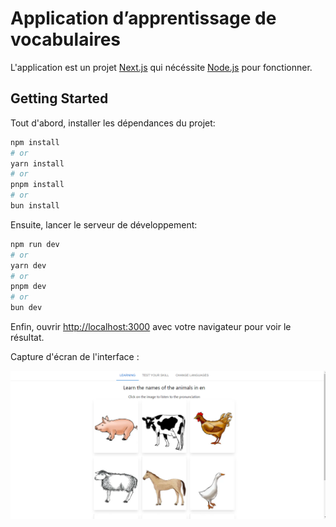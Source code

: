# Application d’apprentissage de vocabulaires

L'application est un projet [Next.js](https://nextjs.org/) qui nécéssite [Node.js](https://nodejs.org/en/) pour fonctionner.

## Getting Started

Tout d'abord, installer les dépendances du projet:

```bash
npm install
# or
yarn install
# or
pnpm install
# or
bun install
```

Ensuite, lancer le serveur de développement:

```bash
npm run dev
# or
yarn dev
# or
pnpm dev
# or
bun dev
```

Enfin, ouvrir [http://localhost:3000](http://localhost:3000) avec votre navigateur pour voir le résultat.

Capture d'écran de l'interface :

![image](interface.png)
